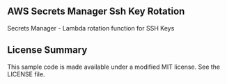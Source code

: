 ## AWS Secrets Manager Ssh Key Rotation

Secrets Manager - Lambda rotation function for SSH Keys

## License Summary

This sample code is made available under a modified MIT license. See the LICENSE file.
